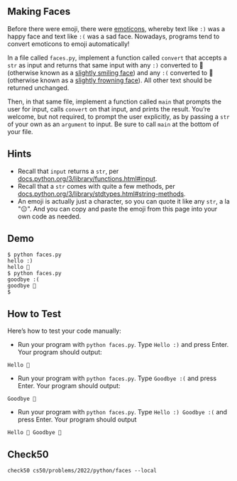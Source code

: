 ## Making Faces
Before there were emoji, there were [emoticons](https://en.wikipedia.org/wiki/List_of_emoticons), whereby text like `:)` was a happy face and text like `:(` was a sad face. Nowadays, programs tend to convert emoticons to emoji automatically!

In a file called `faces.py`, implement a function called `convert` that accepts a `str` as input and returns that same input with any `:)` converted to 🙂 (otherwise known as a [slightly smiling face](https://emojipedia.org/slightly-smiling-face)) and any `:(` converted to 🙁 (otherwise known as a [slightly frowning face](https://emojipedia.org/slightly-frowning-face)). All other text should be returned unchanged.

Then, in that same file, implement a function called `main` that prompts the user for input, calls `convert` on that input, and prints the result. You’re welcome, but not required, to prompt the user explicitly, as by passing a `str` of your own as an `argument` to input. Be sure to call `main` at the bottom of your file.

## Hints
- Recall that `input` returns a `str`, per [docs.python.org/3/library/functions.html#input](https://docs.python.org/3/library/functions.html#input).
- Recall that a `str` comes with quite a few methods, per [docs.python.org/3/library/stdtypes.html#string-methods](https://docs.python.org/3/library/stdtypes.html#string-methods).
- An emoji is actually just a character, so you can quote it like any `str`, a la "😐". And you can copy and paste the emoji from this page into your own code as needed.

## Demo
```
$ python faces.py
hello :)
hello 🙂
$ python faces.py
goodbye :(
goodbye 🙁
$
```

## How to Test
Here’s how to test your code manually:

- Run your program with `python faces.py`. Type `Hello :)` and press Enter. Your program should output:
```
Hello 🙂
```
- Run your program with `python faces.py`. Type `Goodbye :(` and press Enter. Your program should output:
```
Goodbye 🙁
```
- Run your program with `python faces.py`. Type `Hello :) Goodbye :(` and press Enter. Your program should output
```
Hello 🙂 Goodbye 🙁
```

## Check50
```
check50 cs50/problems/2022/python/faces --local
```